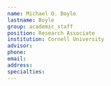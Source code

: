 ```yaml
---
name: Michael O. Boyle
lastname: Boyle
group: academic_staff
position: Research Associate
institution: Cornell University
advisor:
phone:
email:
address:
specialties:
---
```

